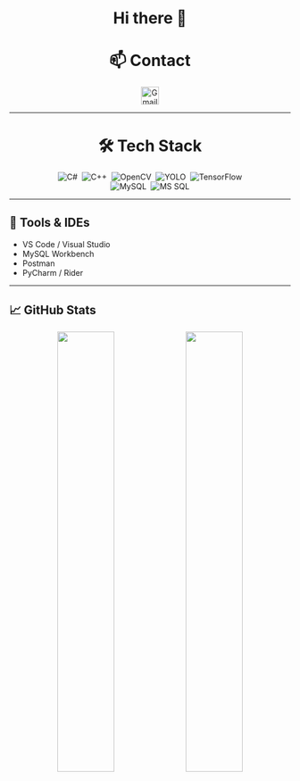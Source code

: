 <h1 align="center">Hi there 👋</h1>

<h1 align="center">📫 Contact</h1>
<p align="center">
  <a href="mailto:azbxabcd4@gmail.com">
    <img
      src="https://img.shields.io/badge/-Gmail-D14836?style=flat-square&logo=gmail&logoColor=white&logoWidth=25"
      alt="Gmail"
      style="height:32px; padding:0 8px;"
    />
  </a>
</p>

---

<h1 align="center">🛠 Tech Stack</h1>

<p align="center">
  <img src="https://img.shields.io/badge/-C%23-239120?style=flat-square&logo=c-sharp&logoWidth=40"
       alt="C#" />&nbsp;
  <img src="https://img.shields.io/badge/-C%2B%2B-00599C?style=flat-square&logo=c-plusplus&logoWidth=40"
       alt="C++" />&nbsp;
  <img src="https://img.shields.io/badge/-OpenCV-5C3EE8?style=flat-square&logo=opencv&logoWidth=40"
       alt="OpenCV" />&nbsp;
  <img src="https://img.shields.io/badge/-YOLO-FF0000?style=flat-square&logo=yolo&logoWidth=40"
       alt="YOLO" />&nbsp;
  <img src="https://img.shields.io/badge/-TensorFlow-FF6F00?style=flat-square&logo=tensorflow&logoWidth=40"
       alt="TensorFlow" />
  <br/>
  <img src="https://img.shields.io/badge/-MySQL-4479A1?style=flat-square&logo=mysql&logoWidth=40"
       alt="MySQL" />&nbsp;
  <img src="https://img.shields.io/badge/-MS%20SQL-CC2927?style=flat-square&logo=microsoft-sql-server&logoWidth=40"
       alt="MS SQL" />
</p>

---

## 🔧 Tools & IDEs

- VS Code / Visual Studio  
- MySQL Workbench  
- Postman  
- PyCharm / Rider  

---

## 📈 GitHub Stats

<p align="center">
  <img src="https://github-readme-stats.vercel.app/api?username=your-github-id&show_icons=true&theme=vue-dark" width="45%" />
  <img src="https://github-readme-stats.vercel.app/api/top-langs/?username=your-github-id&layout=compact&theme=vue-dark" width="45%" />
</p>

